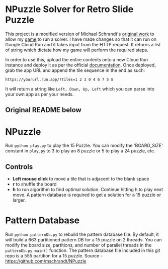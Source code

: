 # NPuzzle Solver for Retro Slide Puzzle
This project is a modified version of Michael Schrandt's [original work](https://github.com/mschrandt/NPuzzle) to allow my [game](https://github.com/ashishbeck/slide_puzzle) to run a solver. I have made changes so that it can run on Google Cloud Run and it takes input from the HTTP request. It returns a list of string which dictate how my game will perform the required steps.

In order to use this, upload the entire contents onto a new Cloud Run instance and deploy it as per the official [documentation](https://codelabs.developers.google.com/codelabs/cloud-run-hello-python3). Once deployed, grab the app URL and append the tile sequence in the end as such:

`https://yoururl.run.app/?tiles=1 2 3 0 4 6 7 5 8`

It will return a string like `Left, Down, Up, Left` which you can parse into your own app as per your needs.

## Original README below

# NPuzzle
Run `python play.py` to play the 15 Puzzle. You can modify the 'BOARD_SIZE' constant in `play.py` to 3 to play an 8 puzzle or 5 to play a 24 puzzle, etc.

## Controls
- **Left mouse click** to move a tile that is adjacent to the blank space
- **r** to shuffle the board
- **h** to run algorithm to find optimal solution. Continue hitting h to play next move. A pattern database is required to get a solution for a 15 puzzle or larger.

# Pattern Database
Run `python patternDb.py` to rebuild the pattern database file. By default, it will build a 663 partitioned pattern DB for a 15 puzzle on 2 threads. You can modify the board size, partitions, and number of parallel threads in the `patternDb.py main()` function. The pattern database file included in this git repo is a 555 partition for a 15 puzzle.
Source - https://github.com/mschrandt/NPuzzle